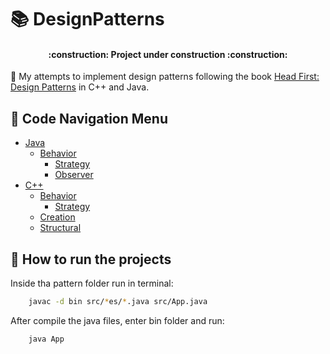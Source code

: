 #  :books: DesignPatterns

<h4 align="center"> 
    :construction:  Project under construction  :construction:
</h4>

:pencil: My attempts to implement design patterns following the book [Head First: Design Patterns](https://www.oreilly.com/library/view/head-first-design/0596007124/) in C++ and Java.

## :bookmark: Code Navigation Menu
- [Java](https://github.com/mateusribeiroo/design-patterns/tree/master/java)
    - [Behavior](https://github.com/mateusribeiroo/design-patterns/tree/master/java/behavior)
        - [Strategy](https://github.com/mateusribeiroo/design-patterns/tree/master/java/behavior/strategy)
        - [Observer](https://github.com/mateusribeiroo/design-patterns/tree/master/java/behavior/observer)
- [C++](https://github.com/mateusribeiroo/design-patterns/tree/master/c%2B%2B)
    - [Behavior](https://github.com/mateusribeiroo/design-patterns/tree/master/c%2B%2B/behavior)
        - [Strategy](https://github.com/mateusribeiroo/design-patterns/tree/master/c%2B%2B/behavior/strategy)
    - [Creation](https://github.com/mateusribeiroo/design-patterns/tree/master/c%2B%2B/creation)
    - [Structural](https://github.com/mateusribeiroo/design-patterns/tree/master/c%2B%2B/structural)

## :wrench: How to run the projects
Inside tha pattern folder run in terminal:
```sh
    javac -d bin src/*es/*.java src/App.java
```


After compile the java files, enter bin folder and run:
```sh
    java App
```